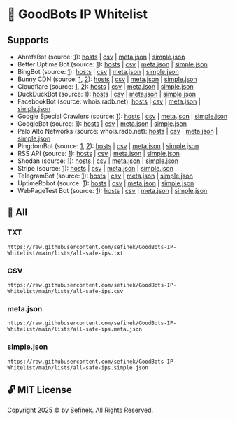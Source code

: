 # 🤝 GoodBots IP Whitelist

## Supports
- AhrefsBot (source: [1](https://api.ahrefs.com/v3/public/crawler-ips)): [hosts](https://raw.githubusercontent.com/sefinek/GoodBots-IP-Whitelist/main/lists/ahrefsbot/ips.txt) | [csv](https://raw.githubusercontent.com/sefinek/GoodBots-IP-Whitelist/main/lists/ahrefsbot/ips.csv) | [meta.json](https://raw.githubusercontent.com/sefinek/GoodBots-IP-Whitelist/main/lists/ahrefsbot/ips.meta.json) | [simple.json](https://raw.githubusercontent.com/sefinek/GoodBots-IP-Whitelist/main/lists/ahrefsbot/ips.simple.json)
- Better Uptime Bot (source: [1](https://betteruptime.com/ips.txt)): [hosts](https://raw.githubusercontent.com/sefinek/GoodBots-IP-Whitelist/main/lists/betteruptimebot/ips.txt) | [csv](https://raw.githubusercontent.com/sefinek/GoodBots-IP-Whitelist/main/lists/betteruptimebot/ips.csv) | [meta.json](https://raw.githubusercontent.com/sefinek/GoodBots-IP-Whitelist/main/lists/betteruptimebot/ips.meta.json) | [simple.json](https://raw.githubusercontent.com/sefinek/GoodBots-IP-Whitelist/main/lists/betteruptimebot/ips.simple.json)
- BingBot (source: [1](https://www.bing.com/toolbox/bingbot.json)): [hosts](https://raw.githubusercontent.com/sefinek/GoodBots-IP-Whitelist/main/lists/bingbot/ips.txt) | [csv](https://raw.githubusercontent.com/sefinek/GoodBots-IP-Whitelist/main/lists/bingbot/ips.csv) | [meta.json](https://raw.githubusercontent.com/sefinek/GoodBots-IP-Whitelist/main/lists/bingbot/ips.meta.json) | [simple.json](https://raw.githubusercontent.com/sefinek/GoodBots-IP-Whitelist/main/lists/bingbot/ips.simple.json)
- Bunny CDN (source: [1](https://api.bunny.net/system/edgeserverlist/plain), [2](https://api.bunny.net/system/edgeserverlist/ipv6)): [hosts](https://raw.githubusercontent.com/sefinek/GoodBots-IP-Whitelist/main/lists/bunnycdn/ips.txt) | [csv](https://raw.githubusercontent.com/sefinek/GoodBots-IP-Whitelist/main/lists/bunnycdn/ips.csv) | [meta.json](https://raw.githubusercontent.com/sefinek/GoodBots-IP-Whitelist/main/lists/bunnycdn/ips.meta.json) | [simple.json](https://raw.githubusercontent.com/sefinek/GoodBots-IP-Whitelist/main/lists/bunnycdn/ips.simple.json)
- Cloudflare (source: [1](https://www.cloudflare.com/ips-v4), [2](https://www.cloudflare.com/ips-v6)): [hosts](https://raw.githubusercontent.com/sefinek/GoodBots-IP-Whitelist/main/lists/cloudflare/ips.txt) | [csv](https://raw.githubusercontent.com/sefinek/GoodBots-IP-Whitelist/main/lists/cloudflare/ips.csv) | [meta.json](https://raw.githubusercontent.com/sefinek/GoodBots-IP-Whitelist/main/lists/cloudflare/ips.meta.json) | [simple.json](https://raw.githubusercontent.com/sefinek/GoodBots-IP-Whitelist/main/lists/cloudflare/ips.simple.json)
- DuckDuckBot (source: [1](https://raw.githubusercontent.com/duckduckgo/duckduckgo-help-pages/master/_docs/results/duckduckbot.md)): [hosts](https://raw.githubusercontent.com/sefinek/GoodBots-IP-Whitelist/main/lists/duckduckbot/ips.txt) | [csv](https://raw.githubusercontent.com/sefinek/GoodBots-IP-Whitelist/main/lists/duckduckbot/ips.csv) | [meta.json](https://raw.githubusercontent.com/sefinek/GoodBots-IP-Whitelist/main/lists/duckduckbot/ips.meta.json) | [simple.json](https://raw.githubusercontent.com/sefinek/GoodBots-IP-Whitelist/main/lists/duckduckbot/ips.simple.json)
- FacebookBot (source: whois.radb.net): [hosts](https://raw.githubusercontent.com/sefinek/GoodBots-IP-Whitelist/main/lists/facebookbot/ips.txt) | [csv](https://raw.githubusercontent.com/sefinek/GoodBots-IP-Whitelist/main/lists/facebookbot/ips.csv) | [meta.json](https://raw.githubusercontent.com/sefinek/GoodBots-IP-Whitelist/main/lists/facebookbot/ips.meta.json) | [simple.json](https://raw.githubusercontent.com/sefinek/GoodBots-IP-Whitelist/main/lists/facebookbot/ips.simple.json)
- Google Special Crawlers (source: [1](https://developers.google.com/search/apis/ipranges/special-crawlers.json)): [hosts](https://raw.githubusercontent.com/sefinek/GoodBots-IP-Whitelist/main/lists/google-special-crawlers/ips.txt) | [csv](https://raw.githubusercontent.com/sefinek/GoodBots-IP-Whitelist/main/lists/google-special-crawlers/ips.csv) | [meta.json](https://raw.githubusercontent.com/sefinek/GoodBots-IP-Whitelist/main/lists/google-special-crawlers/ips.meta.json) | [simple.json](https://raw.githubusercontent.com/sefinek/GoodBots-IP-Whitelist/main/lists/google-special-crawlers/ips.simple.json)
- GoogleBot (source: [1](https://developers.google.com/static/search/apis/ipranges/googlebot.json)): [hosts](https://raw.githubusercontent.com/sefinek/GoodBots-IP-Whitelist/main/lists/googlebot/ips.txt) | [csv](https://raw.githubusercontent.com/sefinek/GoodBots-IP-Whitelist/main/lists/googlebot/ips.csv) | [meta.json](https://raw.githubusercontent.com/sefinek/GoodBots-IP-Whitelist/main/lists/googlebot/ips.meta.json) | [simple.json](https://raw.githubusercontent.com/sefinek/GoodBots-IP-Whitelist/main/lists/googlebot/ips.simple.json)
- Palo Alto Networks (source: whois.radb.net): [hosts](https://raw.githubusercontent.com/sefinek/GoodBots-IP-Whitelist/main/lists/paloaltonetworks/ips.txt) | [csv](https://raw.githubusercontent.com/sefinek/GoodBots-IP-Whitelist/main/lists/paloaltonetworks/ips.csv) | [meta.json](https://raw.githubusercontent.com/sefinek/GoodBots-IP-Whitelist/main/lists/paloaltonetworks/ips.meta.json) | [simple.json](https://raw.githubusercontent.com/sefinek/GoodBots-IP-Whitelist/main/lists/paloaltonetworks/ips.simple.json)
- PingdomBot (source: [1](https://my.pingdom.com/probes/ipv4), [2](https://my.pingdom.com/probes/ipv6)): [hosts](https://raw.githubusercontent.com/sefinek/GoodBots-IP-Whitelist/main/lists/pingdombot/ips.txt) | [csv](https://raw.githubusercontent.com/sefinek/GoodBots-IP-Whitelist/main/lists/pingdombot/ips.csv) | [meta.json](https://raw.githubusercontent.com/sefinek/GoodBots-IP-Whitelist/main/lists/pingdombot/ips.meta.json) | [simple.json](https://raw.githubusercontent.com/sefinek/GoodBots-IP-Whitelist/main/lists/pingdombot/ips.simple.json)
- RSS API (source: [1](https://rssapi.net/ips.txt)): [hosts](https://raw.githubusercontent.com/sefinek/GoodBots-IP-Whitelist/main/lists/rssapi/ips.txt) | [csv](https://raw.githubusercontent.com/sefinek/GoodBots-IP-Whitelist/main/lists/rssapi/ips.csv) | [meta.json](https://raw.githubusercontent.com/sefinek/GoodBots-IP-Whitelist/main/lists/rssapi/ips.meta.json) | [simple.json](https://raw.githubusercontent.com/sefinek/GoodBots-IP-Whitelist/main/lists/rssapi/ips.simple.json)
- Shodan (source: [1](https://gist.githubusercontent.com/sefinek/c4a0630324412447cacab94cbccdd58e/raw/shodan.ips)): [hosts](https://raw.githubusercontent.com/sefinek/GoodBots-IP-Whitelist/main/lists/shodan/ips.txt) | [csv](https://raw.githubusercontent.com/sefinek/GoodBots-IP-Whitelist/main/lists/shodan/ips.csv) | [meta.json](https://raw.githubusercontent.com/sefinek/GoodBots-IP-Whitelist/main/lists/shodan/ips.meta.json) | [simple.json](https://raw.githubusercontent.com/sefinek/GoodBots-IP-Whitelist/main/lists/shodan/ips.simple.json)
- Stripe (source: [1](https://stripe.com/files/ips/ips_webhooks.txt)): [hosts](https://raw.githubusercontent.com/sefinek/GoodBots-IP-Whitelist/main/lists/stripewebhook/ips.txt) | [csv](https://raw.githubusercontent.com/sefinek/GoodBots-IP-Whitelist/main/lists/stripewebhook/ips.csv) | [meta.json](https://raw.githubusercontent.com/sefinek/GoodBots-IP-Whitelist/main/lists/stripewebhook/ips.meta.json) | [simple.json](https://raw.githubusercontent.com/sefinek/GoodBots-IP-Whitelist/main/lists/stripewebhook/ips.simple.json)
- TelegramBot (source: [1](https://core.telegram.org/resources/cidr.txt)): [hosts](https://raw.githubusercontent.com/sefinek/GoodBots-IP-Whitelist/main/lists/telegrambot/ips.txt) | [csv](https://raw.githubusercontent.com/sefinek/GoodBots-IP-Whitelist/main/lists/telegrambot/ips.csv) | [meta.json](https://raw.githubusercontent.com/sefinek/GoodBots-IP-Whitelist/main/lists/telegrambot/ips.meta.json) | [simple.json](https://raw.githubusercontent.com/sefinek/GoodBots-IP-Whitelist/main/lists/telegrambot/ips.simple.json)
- UptimeRobot (source: [1](https://uptimerobot.com/inc/files/ips/IPv4andIPv6.txt)): [hosts](https://raw.githubusercontent.com/sefinek/GoodBots-IP-Whitelist/main/lists/uptimerobot/ips.txt) | [csv](https://raw.githubusercontent.com/sefinek/GoodBots-IP-Whitelist/main/lists/uptimerobot/ips.csv) | [meta.json](https://raw.githubusercontent.com/sefinek/GoodBots-IP-Whitelist/main/lists/uptimerobot/ips.meta.json) | [simple.json](https://raw.githubusercontent.com/sefinek/GoodBots-IP-Whitelist/main/lists/uptimerobot/ips.simple.json)
- WebPageTest Bot (source: [1](https://www.webpagetest.org/addresses.php?f=json)): [hosts](https://raw.githubusercontent.com/sefinek/GoodBots-IP-Whitelist/main/lists/webpagetestbot/ips.txt) | [csv](https://raw.githubusercontent.com/sefinek/GoodBots-IP-Whitelist/main/lists/webpagetestbot/ips.csv) | [meta.json](https://raw.githubusercontent.com/sefinek/GoodBots-IP-Whitelist/main/lists/webpagetestbot/ips.meta.json) | [simple.json](https://raw.githubusercontent.com/sefinek/GoodBots-IP-Whitelist/main/lists/webpagetestbot/ips.simple.json)


## 📝 All
### TXT
```text
https://raw.githubusercontent.com/sefinek/GoodBots-IP-Whitelist/main/lists/all-safe-ips.txt
```

### CSV
```text
https://raw.githubusercontent.com/sefinek/GoodBots-IP-Whitelist/main/lists/all-safe-ips.csv
```

### meta.json
```text
https://raw.githubusercontent.com/sefinek/GoodBots-IP-Whitelist/main/lists/all-safe-ips.meta.json
```

### simple.json
```text
https://raw.githubusercontent.com/sefinek/GoodBots-IP-Whitelist/main/lists/all-safe-ips.simple.json
```

## 🔓 MIT License
Copyright 2025 © by [Sefinek](https://sefinek.net). All Rights Reserved.